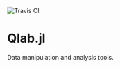 ![Travis CI](https://travis-ci.org/BBN-Q/Qlab.jl.svg?branch=master)

Qlab.jl
==========

Data manipulation and analysis tools.
